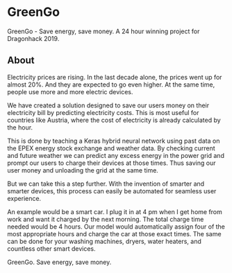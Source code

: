 # GreenGo

GreenGo - Save energy, save money. 
A 24 hour winning project for Dragonhack 2019.

## About

Electricity prices are rising. In the last decade alone, the prices went up for almost 20%. And they are expected to go even higher. At the same time, people use more and more electric devices.

We have created a solution designed to save our users money on their electricity bill by predicting electricity costs.
This is most useful for countries like Austria, where the cost of electricity is already calculated by the hour.

This is done by teaching a Keras hybrid neural network using past data on the EPEX energy stock exchange and weather data.
By checking current and future weather we can predict any excess energy in the power grid and prompt our users to charge their devices at those times. Thus saving our user money and unloading the grid at the same time.

But we can take this a step further. With the invention of smarter and smarter devices, this process can easily be automated for seamless user experience.

An example would be a smart car. I plug it in at 4 pm when I get home from work and want it charged by the next morning. The total charge time needed would be 4 hours. Our model would automatically assign four of the most appropriate hours and charge the car at those exact times.
The same can be done for your washing machines, dryers, water heaters, and countless other smart devices.

GreenGo. Save energy, save money.
